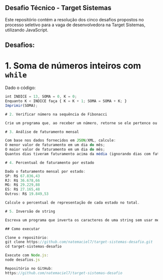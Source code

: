 ## Desafio Técnico - Target Sistemas

Este repositório contém a resolução dos cinco desafios propostos no processo seletivo para a vaga de desenvolvedora na Target Sistemas, utilizando JavaScript.

## Desafios:

# 1. Soma de números inteiros com `while`

Dado o código:

```js
int INDICE = 13, SOMA = 0, K = 0;
Enquanto K < INDICE faça { K = K + 1; SOMA = SOMA + K; }
Imprimir(SOMA);

# 2. Verificar número na sequência de Fibonacci

Crie um programa que, ao receber um número, retorne se ele pertence ou não à sequência de Fibonacci.

# 3. Análise de faturamento mensal

Com base nos dados fornecidos em JSON/XML, calcule:
O menor valor de faturamento em um dia do mês;
O maior valor de faturamento em um dia do mês;
Quantos dias tiveram faturamento acima da média (ignorando dias com faturamento zero).

# 4. Percentual de faturamento por estado

Dado o faturamento mensal por estado:
SP: R$ 67.836,43
RJ: R$ 36.678,66
MG: R$ 29.229,88
ES: R$ 27.165,48
Outros: R$ 19.849,53

Calcule o percentual de representação de cada estado no total.

# 5. Inversão de string

Escreva um programa que inverta os caracteres de uma string sem usar métodos prontos como .reverse().

## Como executar

Clone o repositório:
git clone https://github.com/natemaciel7/target-sistemas-desafio.git
cd target-sistemas-desafio

Execute com Node.js:
node desafios.js

Repositório no GitHub:
https://github.com/natemaciel7/target-sistemas-desafio
```
